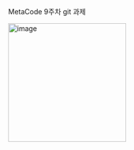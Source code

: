MetaCode 9주차 git 과제


<img width="239" alt="image" src="https://github.com/user-attachments/assets/b5fd8155-d233-4258-991b-8c283318d1b2" />
